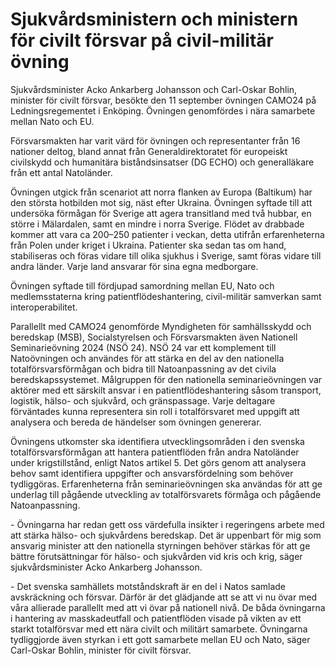 # Sjukvårdsministern och ministern för civilt försvar på civil-militär övning

Sjukvårdsminister Acko Ankarberg Johansson och Carl\-Oskar Bohlin, minister för civilt försvar, besökte den 11 september övningen CAMO24 på Ledningsregementet i Enköping. Övningen genomfördes i nära samarbete mellan Nato och EU.


Försvarsmakten har varit värd för övningen och representanter från 16 nationer deltog, bland annat från Generaldirektoratet för europeiskt civilskydd och humanitära biståndsinsatser (DG ECHO) och generalläkare från ett antal Natoländer.

Övningen utgick från scenariot att norra flanken av Europa (Baltikum) har den största hotbilden mot sig, näst efter Ukraina. Övningen syftade till att undersöka förmågan för Sverige att agera transitland med två hubbar, en större i Mälardalen, samt en mindre i norra Sverige. Flödet av drabbade kommer att vara ca 200–250 patienter i veckan, detta utifrån erfarenheterna från Polen under kriget i Ukraina. Patienter ska sedan tas om hand, stabiliseras och föras vidare till olika sjukhus i Sverige, samt föras vidare till andra länder. Varje land ansvarar för sina egna medborgare.

Övningen syftade till fördjupad samordning mellan EU, Nato och medlemsstaterna kring patientflödeshantering, civil\-militär samverkan samt interoperabilitet.

Parallellt med CAMO24 genomförde Myndigheten för samhällsskydd och beredskap (MSB), Socialstyrelsen och Försvarsmakten även Nationell Seminarieövning 2024 (NSÖ 24\). NSÖ 24 var ett komplement till Natoövningen och användes för att stärka en del av den nationella totalförsvarsförmågan och bidra till Natoanpassning av det civila beredskapssystemet. Målgruppen för den nationella seminarieövningen var aktörer med ett särskilt ansvar i en patientflödeshantering såsom transport, logistik, hälso\- och sjukvård, och gränspassage. Varje deltagare förväntades kunna representera sin roll i totalförsvaret med uppgift att analysera och bereda de händelser som övningen genererar.

Övningens utkomster ska identifiera utvecklingsområden i den svenska totalförsvarsförmågan att hantera patientflöden från andra Natoländer under krigstillstånd, enligt Natos artikel 5\. Det görs genom att analysera behov samt identifiera uppgifter och ansvarsfördelning som behöver tydliggöras. Erfarenheterna från seminarieövningen ska användas för att ge underlag till pågående utveckling av totalförsvarets förmåga och pågående Natoanpassning.

\- Övningarna har redan gett oss värdefulla insikter i regeringens arbete med att stärka hälso\- och sjukvårdens beredskap. Det är uppenbart för mig som ansvarig minister att den nationella styrningen behöver stärkas för att ge bättre förutsättningar för hälso\- och sjukvården vid kris och krig, säger sjukvårdsminister Acko Ankarberg Johansson.

\- Det svenska samhällets motståndskraft är en del i Natos samlade avskräckning och försvar. Därför är det glädjande att se att vi nu övar med våra allierade parallellt med att vi övar på nationell nivå. De båda övningarna i hantering av masskadeutfall och patientflöden visade på vikten av ett starkt totalförsvar med ett nära civilt och militärt samarbete. Övningarna tydliggjorde även styrkan i ett gott samarbete mellan EU och Nato, säger Carl\-Oskar Bohlin, minister för civilt försvar.
